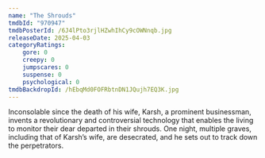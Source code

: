 ```yaml
---
name: "The Shrouds"
tmdbId: "970947"
tmdbPosterId: /6J4lPto3rjlHZwhIhCy9cOWNnqb.jpg
releaseDate: 2025-04-03
categoryRatings:
    gore: 0
    creepy: 0
    jumpscares: 0
    suspense: 0
    psychological: 0
tmdbBackdropId: /hEbqMd0FOFRbtnDN1JQujh7EQ3K.jpg
---
```

Inconsolable since the death of his wife, Karsh, a prominent businessman, invents a revolutionary and controversial technology that enables the living to monitor their dear departed in their shrouds. One night, multiple graves, including that of Karsh’s wife, are desecrated, and he sets out to track down the perpetrators.
